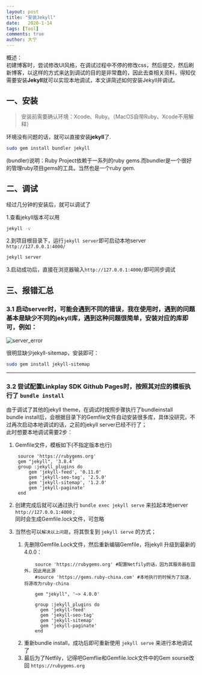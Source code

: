 ```yaml
---
layout: post
title: "安装Jekyll"
date:   2020-1-14
tags: [Tool]
comments: true
author: 大宁
---
```


概述：<br>
初建博客时，尝试修改UI风格，在调试过程中不停的修改css，然后提交，然后刷新博客，以这样的方式来达到调试的目的是非常蠢的，因此去查相关资料，得知仅需要安装**Jekyll**就可以实现本地调试，本文讲简述如何安装Jekyll并调试。

<!-- more -->

## 一、安装

>安装前需要确认环境：Xcode、Ruby。（MacOS自带Ruby、Xcode不用解释）

环境没有问题的话，就可以直接安装**jekyll**了.

```bash
sudo gem install bundler jekyll
```

(bundler)说明：Ruby Project依赖于一系列的ruby gems.而bundler是一个很好的管理ruby项目gems的工具。当然也是一个ruby gem.

## 二、调试
经过几分钟的安装后，就可以调试了

1.查看jekyll版本可以用

```bash
jekyll -v
```

2.到项目根目录下，运行`jekyll server`即可启动本地server `http://127.0.0.1:4000/`

```bash
jekyll server
```

3.启动成功后，直接在浏览器输入`http://127.0.0.1:4000/`即可同步调试

## 三、报错汇总

### 3.1 启动server时，可能会遇到不同的错误，我在使用时，遇到的问题基本是缺少不同的jekyll库，遇到这种问题很简单，安装对应的库即可，例如：

![server_error]({{site.baseurl}}/images/InstallJekyll/jekyll_server_error.png)

很明显缺少jekyll-sitemap，安装即可：

```bash
sudo gem install jekyll-sitemap
```

<hr>

### 3.2 尝试配置Linkplay SDK Github Pages时，按照其对应的模板执行了 `bundle install`
由于调试了其他的jekyll theme，在调试时按照步骤执行了bundleinstall<br>
bundle install后，会根据目录下的Gemfile文件自动安装很多库，具体没研究，不过再次启动本地调试的话，之前的jekyll server已经不行了；<br>
此时想要本地调试需要2步：

1. Gemfile文件，模板如下(不指定版本也行)
   ```shell
    source 'https://rubygems.org'
    gem "jekyll", '3.8.4'
    group :jekyll_plugins do
        gem 'jekyll-feed', '0.11.0'
        gem 'jekyll-seo-tag', '2.5.0'
        gem 'jekyll-sitemap', '1.2.0'
        gem 'jekyll-paginate'
    end
   ```

2. 创建完成后就可以通过执行 `bundle exec jekyll serve` 来拉起本地server `http://127.0.0.1:4000` ;<br>同时会生成Gemfile.lock文件，可忽略

3. 当然也可以`解决以上问题`，将其恢复到 `jekyll serve` 的方式；
   1. 先删除Gemfile.Lock文件，然后重新编辑Gemfile，将jekyll 升级到最新的4.0.0：
        ```shell
            source 'https://rubygems.org' #配置Netfily的话，因为其服务器在国外，因此用此源
            #source 'https://gems.ruby-china.com' #本地执行的时候为了加速，将源改为ruby-china

            gem "jekyll", '~> 4.0.0'

            group :jekyll_plugins do
              gem 'jekyll-feed'
              gem 'jekyll-seo-tag'
              gem 'jekyll-sitemap'
              gem 'jekyll-paginate'
            end
        ``` 
    2. 重新bundle install，成功后即可重新使用 `jekyll serve` 来进行本地调试了
    3. 最后为了Netfily，记得吧Gemflie和Gemfile.lock文件中的Gem sourse改回 `https://rubygems.org`